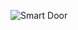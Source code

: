 ![Smart Door](https://user-images.githubusercontent.com/121240992/223063021-f8fab68c-49d5-4973-815f-0452b69bf63f.jpg)
